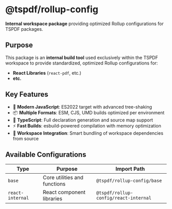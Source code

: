 # @tspdf/rollup-config

**Internal workspace package** providing optimized Rollup configurations for TSPDF packages.

## Purpose

This package is an **internal build tool** used exclusively within the TSPDF workspace to provide standardized, optimized Rollup configurations for:

- **React Libraries** (`react-pdf`, etc.)
- **etc.**

## Key Features

- 🚀 **Modern JavaScript**: ES2022 target with advanced tree-shaking
- 📦 **Multiple Formats**: ESM, CJS, UMD builds optimized per environment
- 🔧 **TypeScript**: Full declaration generation and source map support
- ⚡ **Fast Builds**: esbuild-powered compilation with memory optimization
- 🔗 **Workspace Integration**: Smart bundling of workspace dependencies from source

## Available Configurations

| Type             | Purpose                      | Import Path                           |
| ---------------- | ---------------------------- | ------------------------------------- |
| `base`           | Core utilities and functions | `@tspdf/rollup-config/base`           |
| `react-internal` | React component libraries    | `@tspdf/rollup-config/react-internal` |
